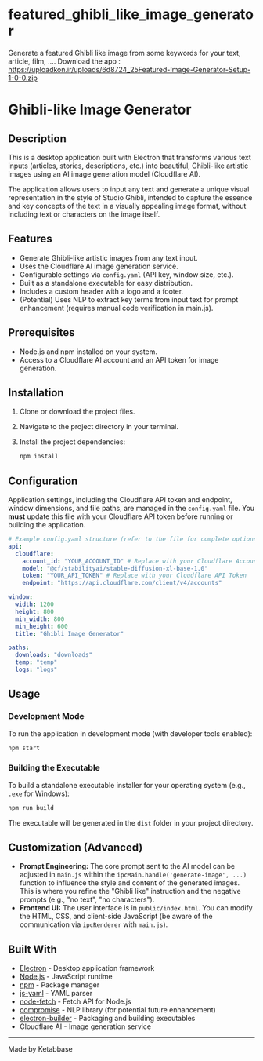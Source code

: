 # featured_ghibli_like_image_generator
Generate a featured Ghibli like image from some keywords for your text, article, film, ....
Download the app : https://uploadkon.ir/uploads/6d8724_25Featured-Image-Generator-Setup-1-0-0.zip 

# Ghibli-like Image Generator

## Description

This is a desktop application built with Electron that transforms various text inputs (articles, stories, descriptions, etc.) into beautiful, Ghibli-like artistic images using an AI image generation model (Cloudflare AI).

The application allows users to input any text and generate a unique visual representation in the style of Studio Ghibli, intended to capture the essence and key concepts of the text in a visually appealing image format, without including text or characters on the image itself.

## Features

-   Generate Ghibli-like artistic images from any text input.
-   Uses the Cloudflare AI image generation service.
-   Configurable settings via `config.yaml` (API key, window size, etc.).
-   Built as a standalone executable for easy distribution.
-   Includes a custom header with a logo and a footer.
-   (Potential) Uses NLP to extract key terms from input text for prompt enhancement (requires manual code verification in main.js).

## Prerequisites

-   Node.js and npm installed on your system.
-   Access to a Cloudflare AI account and an API token for image generation.

## Installation

1.  Clone or download the project files.
2.  Navigate to the project directory in your terminal.
3.  Install the project dependencies:

    ```bash
    npm install
    ```

## Configuration

Application settings, including the Cloudflare API token and endpoint, window dimensions, and file paths, are managed in the `config.yaml` file. You **must** update this file with your Cloudflare API token before running or building the application.

```yaml
# Example config.yaml structure (refer to the file for complete options)
api:
  cloudflare:
    account_id: "YOUR_ACCOUNT_ID" # Replace with your Cloudflare Account ID
    model: "@cf/stabilityai/stable-diffusion-xl-base-1.0"
    token: "YOUR_API_TOKEN" # Replace with your Cloudflare API Token
    endpoint: "https://api.cloudflare.com/client/v4/accounts"

window:
  width: 1200
  height: 800
  min_width: 800
  min_height: 600
  title: "Ghibli Image Generator"

paths:
  downloads: "downloads"
  temp: "temp"
  logs: "logs"
```

## Usage

### Development Mode

To run the application in development mode (with developer tools enabled):

```bash
npm start
```

### Building the Executable

To build a standalone executable installer for your operating system (e.g., `.exe` for Windows):

```bash
npm run build
```

The executable will be generated in the `dist` folder in your project directory.

## Customization (Advanced)

-   **Prompt Engineering:** The core prompt sent to the AI model can be adjusted in `main.js` within the `ipcMain.handle('generate-image', ...)` function to influence the style and content of the generated images. This is where you refine the "Ghibli like" instruction and the negative prompts (e.g., "no text", "no characters").
-   **Frontend UI:** The user interface is in `public/index.html`. You can modify the HTML, CSS, and client-side JavaScript (be aware of the communication via `ipcRenderer` with `main.js`).

## Built With

-   [Electron](https://www.electronjs.org/) - Desktop application framework
-   [Node.js](https://nodejs.org/) - JavaScript runtime
-   [npm](https://www.npmjs.com/) - Package manager
-   [js-yaml](https://github.com/nodeca/js-yaml) - YAML parser
-   [node-fetch](https://github.com/node-fetch/node-fetch) - Fetch API for Node.js
-   [compromise](https://compromise.cool/) - NLP library (for potential future enhancement)
-   [electron-builder](https://www.electron.build/) - Packaging and building executables
-   Cloudflare AI - Image generation service

---

Made by Ketabbase

